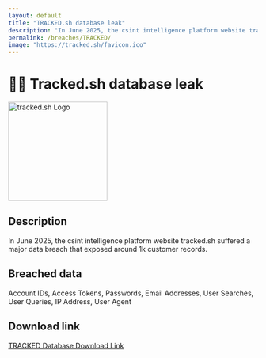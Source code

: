 ```yaml
---
layout: default
title: "TRACKED.sh database leak"
description: "In June 2025, the csint intelligence platform website tracked.sh suffered a major data breach that exposed around 1k customer records."
permalink: /breaches/TRACKED/
image: "https://tracked.sh/favicon.ico"
---
```


# 🕵️‍♀️ Tracked.sh database leak

<img src="https://tracked.sh/favicon.ico" alt="tracked.sh Logo" width="200" height="200">

## Description

In June 2025, the csint intelligence platform website tracked.sh suffered a major data breach that exposed around 1k customer records.

## Breached data

Account IDs, Access Tokens, Passwords, Email Addresses, User Searches, User Queries, IP Address, User Agent

## Download link

[TRACKED Database Download Link](https://buzzheavier.com/cn1ld7eq4zl1)